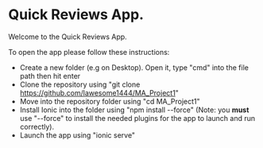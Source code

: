 # Quick Reviews App.
Welcome to the Quick Reviews App.

To open the app please follow these instructions:
* Create a new folder (e.g on Desktop). Open it, type "cmd" into the file path then hit enter
* Clone the repository using "git clone https://github.com/lawesome1444/MA_Project1"
* Move into the repository folder using "cd MA_Project1"
* Install Ionic into the folder using "npm install --force" (Note: you **must** use "--force" to install the needed plugins for the app to launch and run correctly).
* Launch the app using "ionic serve"



